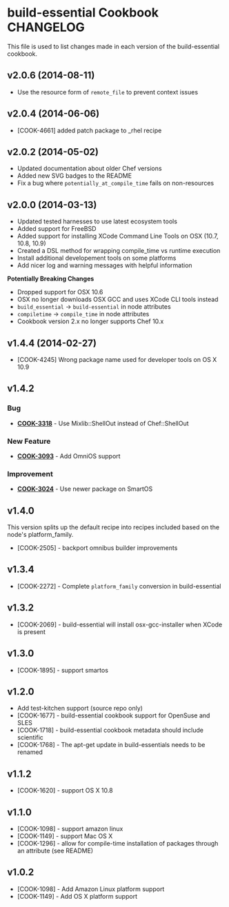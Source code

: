 build-essential Cookbook CHANGELOG
==================================
This file is used to list changes made in each version of the build-essential cookbook.

v2.0.6 (2014-08-11)
-------------------
* Use the resource form of `remote_file` to prevent context issues

v2.0.4 (2014-06-06)
-------------------
* [COOK-4661] added patch package to _rhel recipe


v2.0.2 (2014-05-02)
-------------------
- Updated documentation about older Chef versions
- Added new SVG badges to the README
- Fix a bug where `potentially_at_compile_time` fails on non-resources

v2.0.0 (2014-03-13)
-------------------
- Updated tested harnesses to use latest ecosystem tools
- Added support for FreeBSD
- Added support for installing XCode Command Line Tools on OSX (10.7, 10.8, 10.9)
- Created a DSL method for wrapping compile_time vs runtime execution
- Install additional developement tools on some platforms
- Add nicer log and warning messages with helpful information

**Potentially Breaking Changes**

- Dropped support for OSX 10.6
- OSX no longer downloads OSX GCC and uses XCode CLI tools instead
- `build_essential` -> `build-essential` in node attributes
- `compiletime` -> `compile_time` in node attributes
- Cookbook version 2.x no longer supports Chef 10.x

v1.4.4 (2014-02-27)
-------------------
- [COOK-4245] Wrong package name used for developer tools on OS X 10.9

v1.4.2
------
### Bug
- **[COOK-3318](https://tickets.opscode.com/browse/COOK-3318)** - Use Mixlib::ShellOut instead of Chef::ShellOut

### New Feature
- **[COOK-3093](https://tickets.opscode.com/browse/COOK-3093)** - Add OmniOS support

### Improvement
- **[COOK-3024](https://tickets.opscode.com/browse/COOK-3024)** - Use newer package on SmartOS

v1.4.0
------
This version splits up the default recipe into recipes included based on the node's platform_family.

- [COOK-2505] - backport omnibus builder improvements

v1.3.4
------
- [COOK-2272] - Complete `platform_family` conversion in build-essential

v1.3.2
------
- [COOK-2069] - build-essential will install osx-gcc-installer when XCode is present

v1.3.0
------
- [COOK-1895] - support smartos

v1.2.0
------
- Add test-kitchen support (source repo only)
- [COOK-1677] - build-essential cookbook support for OpenSuse and SLES
- [COOK-1718] - build-essential cookbook metadata should include scientific
- [COOK-1768] - The apt-get update in build-essentials needs to be renamed

v1.1.2
------
- [COOK-1620] - support OS X 10.8

v1.1.0
------
- [COOK-1098] - support amazon linux
- [COOK-1149] - support Mac OS X
- [COOK-1296] - allow for compile-time installation of packages through an attribute (see README)

v1.0.2
------
- [COOK-1098] - Add Amazon Linux platform support
- [COOK-1149] - Add OS X platform support

